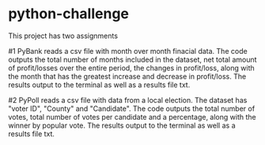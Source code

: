 # python-challenge
This project has two assignments

#1 PyBank reads a csv file with month over month finacial data. The code outputs the total number of months included in the dataset, net
total amount of profit/losses over the entire period, the changes in profit/loss, along with the month that has the greatest increase and decrease in profit/loss. 
The results output to the terminal as well as a results file txt.

#2 PyPoll reads a csv file with data from a local election. The dataset has "voter ID", "County" and "Candidate". 
The code outputs the total number of votes, total number of votes per candidate and a percentage, along with the winner by popular vote. 
The results output to the terminal as well as a results file txt.

